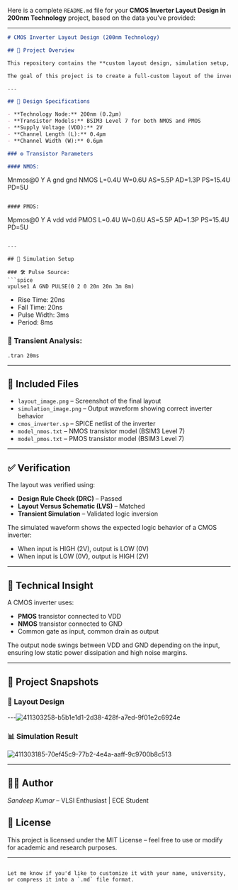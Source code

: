 Here is a complete `README.md` file for your **CMOS Inverter Layout Design in 200nm Technology** project, based on the data you've provided:

---

```markdown
# CMOS Inverter Layout Design (200nm Technology)

## 📌 Project Overview

This repository contains the **custom layout design, simulation setup, and verification details** for a **CMOS Inverter** implemented using **200nm CMOS technology**. A CMOS inverter is a fundamental building block in digital VLSI circuits, composed of a complementary pair of PMOS and NMOS transistors.

The goal of this project is to create a full-custom layout of the inverter, simulate it using industry-grade BSIM3 Level 7 models, and verify its switching behavior under pulse stimulus conditions.

---

## 🧱 Design Specifications

- **Technology Node:** 200nm (0.2µm)
- **Transistor Models:** BSIM3 Level 7 for both NMOS and PMOS
- **Supply Voltage (VDD):** 2V
- **Channel Length (L):** 0.4µm
- **Channel Width (W):** 0.6µm

### ⚙️ Transistor Parameters

#### NMOS:
```

Mnmos\@0 Y A gnd gnd NMOS L=0.4U W=0.6U AS=5.5P AD=1.3P PS=15.4U PD=5U

```

#### PMOS:
```

Mpmos\@0 Y A vdd vdd PMOS L=0.4U W=0.6U AS=5.5P AD=1.3P PS=15.4U PD=5U

````

---

## 🧪 Simulation Setup

### 🛠 Pulse Source:
```spice
vpulse1 A GND PULSE(0 2 0 20n 20n 3m 8m)
````

* Rise Time: 20ns
* Fall Time: 20ns
* Pulse Width: 3ms
* Period: 8ms

### 🔁 Transient Analysis:

```spice
.tran 20ms
```

---

## 📂 Included Files

* `layout_image.png` – Screenshot of the final layout
* `simulation_image.png` – Output waveform showing correct inverter behavior
* `cmos_inverter.sp` – SPICE netlist of the inverter
* `model_nmos.txt` – NMOS transistor model (BSIM3 Level 7)
* `model_pmos.txt` – PMOS transistor model (BSIM3 Level 7)

---

## ✅ Verification

The layout was verified using:

* **Design Rule Check (DRC)** – Passed
* **Layout Versus Schematic (LVS)** – Matched
* **Transient Simulation** – Validated logic inversion

The simulated waveform shows the expected logic behavior of a CMOS inverter:

* When input is HIGH (2V), output is LOW (0V)
* When input is LOW (0V), output is HIGH (2V)

---

## 🧠 Technical Insight

A CMOS inverter uses:

* **PMOS** transistor connected to VDD
* **NMOS** transistor connected to GND
* Common gate as input, common drain as output

The output node swings between VDD and GND depending on the input, ensuring low static power dissipation and high noise margins.

---

## 📸 Project Snapshots

### 📐 Layout Design

---![411303258-b5b1e1d1-2d38-428f-a7ed-9f01e2c6924e](https://github.com/user-attachments/assets/1eb9b84f-7674-4d55-8ad6-f990d9a67d21)


### 📊 Simulation Result

![411303185-70ef45c9-77b2-4e4a-aaff-9c9700b8c513](https://github.com/user-attachments/assets/d339f324-bdb4-4fad-ac2f-1d063db65dcb)


---

## 👨‍💻 Author

*Sandeep Kumar* – VLSI Enthusiast | ECE Student



## 📄 License

This project is licensed under the MIT License – feel free to use or modify for academic and research purposes.

---

```

Let me know if you'd like to customize it with your name, university, or compress it into a `.md` file format.
```
